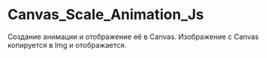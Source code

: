 # Canvas_Scale_Animation_Js
Создание анимации и отображение её в Canvas.
Изображение с Canvas копируется в Img и отображается.
